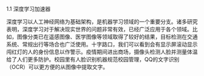 1.1	深度学习加速器

深度学习以人工神经网络为基础架构，是机器学习领域的一个重要分支。诸多研究表明，深度学习对于解决现实世界的问题非常有效，已经广泛应用于各个领域。比如，图像分类已在遥感图像、医学图像等领域取得了较好的结果，目标检测在交通系统、常规出行等场合也广泛使用。十字路口，我们可以看到会有显示屏滚动显示闯红灯的人的身份信息以作警示。疫情期间进出商场，摄像头检测人脸并测量体温给了人们更多防护。校园里有人脸识别机器规范校园管理，QQ的文字识别（OCR）可以更方便的从图像中提取文字。